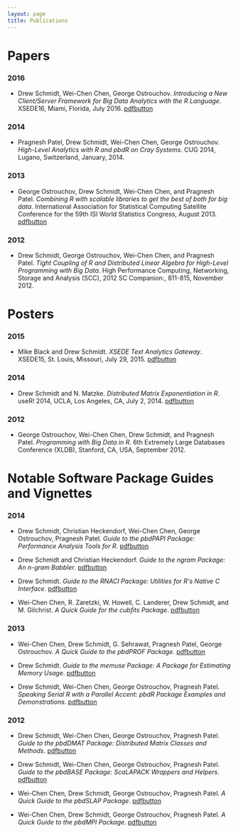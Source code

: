 ```yaml
---
layout: page 
title: Publications
---
```



# Papers

### 2016

* Drew Schmidt, Wei-Chen Chen, George Ostrouchov. *Introducing a New Client/Server Framework for Big Data Analytics with the R Language*. XSEDE16, Miami, Florida, July 2016. [pdfbutton](files/papers/2016/client_server.pdf)

### 2014
* Pragnesh Patel, Drew Schmidt, Wei-Chen Chen, George Ostrouchov.  *High-Level Analytics with R and pbdR on Cray Systems*. CUG 2014, Lugano, Switzerland, January, 2014.

### 2013
* George Ostrouchov, Drew Schmidt, Wei-Chen Chen, and Pragnesh Patel.  *Combining R with scalable libraries to get the best of both for big data*. International Association for Statistical Computing Satellite Conference for the 59th ISI World Statistics Congress, August 2013.  [pdfbutton](files/papers/2013/2013IASC.pdf)

### 2012
*  Drew Schmidt, George Ostrouchov, Wei-Chen Chen, and Pragnesh Patel.  *Tight Coupling of R and Distributed Linear Algebra for High-Level Programming with Big Data*. High Performance Computing, Networking, Storage and Analysis (SCC), 2012 SC Companion:, 811-815, November 2012.



# Posters

### 2015
* Mike Black and Drew Schmidt. *XSEDE Text Analytics Gateway*. XSEDE15, St. Louis, Missouri, July 29, 2015. [pdfbutton](files/papers/2015/tag.pdf)

### 2014
* Drew Schmidt and N. Matzke. *Distributed Matrix Exponentiation in R*. useR! 2014, UCLA, Los Angeles, CA, July 2, 2014. [pdfbutton](files/papers/2014/user_expm.pdf)

### 2012
* George Ostrouchov, Wei-Chen Chen, Drew Schmidt, and Pragnesh Patel.  *Programming with Big Data in R*. 6th Extremely Large Databases Conference (XLDB), Stanford, CA, USA, September 2012. 



# Notable Software Package Guides and Vignettes

### 2014
* Drew Schmidt, Christian Heckendorf, Wei-Chen Chen, George Ostrouchov, Pragnesh Patel.  *Guide to the pbdPAPI Package: Performance Analysis Tools for R*. [pdfbutton](https://github.com/wrathematics/pbdPAPI/blob/master/inst/doc/pbdPAPI-guide.pdf?raw=true)

* Drew Schmidt and Christian Heckendorf. *Guide to the ngram Package: An n-gram Babbler*. [pdfbutton](https://github.com/wrathematics/ngram/blob/master/inst/doc/ngram-guide.pdf?raw=true)

* Drew Schmidt. *Guide to the RNACI Package: Utilities for R's Native C Interface*. [pdfbutton](https://github.com/wrathematics/RNACI/blob/master/inst/doc/RNACI-guide.pdf?raw=true)

* Wei-Chen Chen, R. Zaretzki, W. Howell, C. Landerer, Drew Schmidt, and M. Gilchrist. *A Quick Guide for the cubfits Package*. [pdfbutton](https://github.com/snoweye/cubfits/blob/master/inst/doc/cubfits-guide.pdf?raw=true)


### 2013

* Wei-Chen Chen, Drew Schmidt, G. Sehrawat, Pragnesh Patel, George Ostrouchov. *A Quick Guide to the pbdPROF Package*. [pdfbutton](https://github.com/RBigData/pbdPROF/blob/master/inst/doc/pbdPROF-guide.pdf?raw=true)

* Drew Schmidt. *Guide to the memuse Package: A Package for Estimating Memory Usage*. [pdfbutton](https://github.com/wrathematics/memuse/blob/master/inst/doc/memuse-guide.pdf?raw=true)

* Drew Schmidt, Wei-Chen Chen, George Ostrouchov, Pragnesh Patel.  *Speaking Serial R with a Parallel Accent: pbdR Package Examples and Demonstrations*. [pdfbutton](https://github.com/wrathematics/pbdDEMO/blob/master/inst/doc/pbdDEMO-guide.pdf?raw=true)


### 2012

* Drew Schmidt, Wei-Chen Chen, George Ostrouchov, Pragnesh Patel.  *Guide to the pbdDMAT Package: Distributed Matrix Classes and Methods*. [pdfbutton](https://github.com/wrathematics/pbdDMAT/blob/master/inst/doc/pbdDMAT-guide.pdf?raw=true)

* Drew Schmidt, Wei-Chen Chen, George Ostrouchov, Pragnesh Patel.  *Guide to the pbdBASE Package: ScaLAPACK Wrappers and Helpers*.
[pdfbutton](https://github.com/wrathematics/pbdBASE/blob/master/inst/doc/pbdBASE-guide.pdf?raw=true)

* Wei-Chen Chen, Drew Schmidt, George Ostrouchov, Pragnesh Patel.  *A Quick Guide to the pbdSLAP Package*. [pdfbutton](https://github.com/snoweye/pbdSLAP/blob/master/inst/doc/pbdSLAP-guide.pdf?raw=true)

* Wei-Chen Chen, Drew Schmidt, George Ostrouchov, Pragnesh Patel.  *A Quick Guide to the pbdMPI Package*. [pdfbutton](https://github.com/snoweye/pbdMPI/blob/master/inst/doc/pbdMPI-guide.pdf?raw=true)


<script src="./ui/js/buttons.js"></script>
